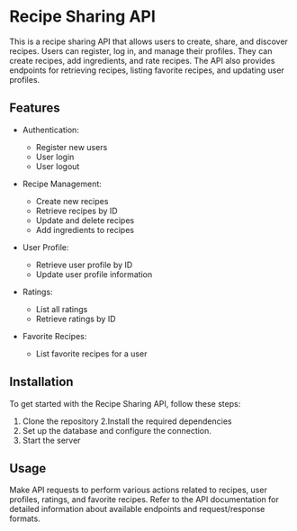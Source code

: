 # Recipe Sharing API

This is a recipe sharing API that allows users to create, share, and discover recipes. Users can register, log in, and manage their profiles. They can create recipes, add ingredients, and rate recipes. The API also provides endpoints for retrieving recipes, listing favorite recipes, and updating user profiles.

## Features

- Authentication:
  - Register new users
  - User login
  - User logout

- Recipe Management:
  - Create new recipes
  - Retrieve recipes by ID
  - Update and delete recipes
  - Add ingredients to recipes

- User Profile:
  - Retrieve user profile by ID
  - Update user profile information

- Ratings:
  - List all ratings
  - Retrieve ratings by ID

- Favorite Recipes:
  - List favorite recipes for a user

## Installation

To get started with the Recipe Sharing API, follow these steps:

1. Clone the repository
2.Install the required dependencies
3. Set up the database and configure the connection.
4. Start the server


## Usage

Make API requests to perform various actions related to recipes, user profiles, ratings, and favorite recipes. Refer to the API documentation for detailed information about available endpoints and request/response formats.



  
